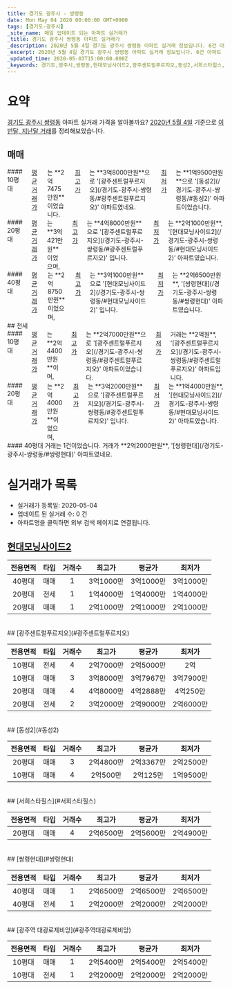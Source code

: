 ```yaml
---
title: 경기도 광주시 - 쌍령동
date: Mon May 04 2020 00:00:00 GMT+0900
tags: [경기도-광주시]
_site_name: 매일 업데이트 되는 아파트 실거래가
_title: 경기도 광주시 쌍령동 아파트 실거래가
_description: 2020년 5월 4일 경기도 광주시 쌍령동 아파트 실거래 정보입니다. 6건 아파트 정보가 있습니다.
_excerpt: 2020년 5월 4일 경기도 광주시 쌍령동 아파트 실거래 정보입니다. 6건 아파트 정보가 있습니다.
_updated_time: 2020-05-03T15:00:00.000Z
_keywords: 경기도,광주시,쌍령동,현대모닝사이드2,광주센트럴푸르지오,동성2,서희스타힐스,쌍령현대,광주역 대광로제비앙
---
```





# 요약
<ins>경기도 광주시 쌍령동</ins> 아파트 실거래 가격을 알아볼까요? <ins>2020년 5월 4일</ins> 기준으로 <ins>이번달, 지난달 거래</ins>를 정리해보았습니다.

## 매매
<div class="container">
<div class="six columns" markdown="1">
#### 10평대
<ins>평균 거래가</ins>는 **2억7475만원**이었습니다. <ins>최고가</ins>는 **3억8000만원**으로 '[광주센트럴푸르지오](/경기도-광주시-쌍령동/#광주센트럴푸르지오)' 아파트였네요. <ins>최저가</ins>는 **1억9500만원**으로 '[동성2](/경기도-광주시-쌍령동/#동성2)' 아파트이었습니다.
</div>
<div class="six columns" markdown="1">
#### 20평대
<ins>평균 거래가</ins>는 **3억421만원**이었으며, <ins>최고가</ins>는 **4억8000만원**으로 '[광주센트럴푸르지오](/경기도-광주시-쌍령동/#광주센트럴푸르지오)' 입니다. <ins>최저가</ins>는 **2억1000만원**, '[현대모닝사이드2](/경기도-광주시-쌍령동/#현대모닝사이드2)' 아파트였습니다.
</div>
</div>
<div class="container">
<div class="twelve columns" markdown="1">
#### 40평대
<ins>평균 거래가</ins>는 **2억8750만원**이었으며, <ins>최고가</ins>는 **3억1000만원**으로 '[현대모닝사이드2](/경기도-광주시-쌍령동/#현대모닝사이드2)' 입니다. <ins>최저가</ins>는 **2억6500만원**, '[쌍령현대](/경기도-광주시-쌍령동/#쌍령현대)' 아파트였습니다.
</div>
</div>
## 전세
<div class="container">
<div class="six columns" markdown="1">
#### 10평대
<ins>평균 거래가</ins>는 **2억4400만원**이며, <ins>최고가</ins>는 **2억7000만원**으로 '[광주센트럴푸르지오](/경기도-광주시-쌍령동/#광주센트럴푸르지오)' 아파트이었습니다. <ins>최저가</ins> 거래는 **2억원**, '[광주센트럴푸르지오](/경기도-광주시-쌍령동/#광주센트럴푸르지오)' 아파트입니다.
</div>
<div class="six columns" markdown="1">
#### 20평대
<ins>평균 거래가</ins>는 **2억4000만원**이었으며, <ins>최고가</ins>는 **3억2000만원**으로 '[광주센트럴푸르지오](/경기도-광주시-쌍령동/#광주센트럴푸르지오)' 입니다. <ins>최저가</ins>는 **1억4000만원**, '[현대모닝사이드2](/경기도-광주시-쌍령동/#현대모닝사이드2)' 아파트였습니다.
</div>
</div>
<div class="container">
<div class="twelve columns" markdown="1">
#### 40평대
거래는 1건이었습니다. 거래가 **2억2000만원**, '[쌍령현대](/경기도-광주시-쌍령동/#쌍령현대)' 아파트였네요.
</div>
</div>



# 실거래가 목록
- 실거래가 등록일: 2020-05-04
- 업데이트 된 실거래 수: 0 건
- 아파트명을 클릭하면 외부 검색 페이지로 연결됩니다.

## [현대모닝사이드2](#현대모닝사이드2)

|전용면적|타입|거래수|최고가|평균가|최저가|
|:---:|:---:|:---:|:---:|:---:|:---:|
|40평대|<span class="deal-type-1">매매</span>|1|3억1000만|3억1000만|3억1000만|
|20평대|<span class="deal-type-2">전세</span>|1|1억4000만|1억4000만|1억4000만|
|20평대|<span class="deal-type-1">매매</span>|1|2억1000만|2억1000만|2억1000만|

<br/>
## [광주센트럴푸르지오](#광주센트럴푸르지오)

|전용면적|타입|거래수|최고가|평균가|최저가|
|:---:|:---:|:---:|:---:|:---:|:---:|
|10평대|<span class="deal-type-2">전세</span>|4|2억7000만|2억5000만|2억|
|10평대|<span class="deal-type-1">매매</span>|3|3억8000만|3억7967만|3억7900만|
|20평대|<span class="deal-type-1">매매</span>|4|4억8000만|4억2888만|4억250만|
|20평대|<span class="deal-type-2">전세</span>|2|3억2000만|2억9000만|2억6000만|

<br/>
## [동성2](#동성2)

|전용면적|타입|거래수|최고가|평균가|최저가|
|:---:|:---:|:---:|:---:|:---:|:---:|
|20평대|<span class="deal-type-1">매매</span>|3|2억4800만|2억3367만|2억2500만|
|10평대|<span class="deal-type-1">매매</span>|4|2억500만|2억125만|1억9500만|

<br/>
## [서희스타힐스](#서희스타힐스)

|전용면적|타입|거래수|최고가|평균가|최저가|
|:---:|:---:|:---:|:---:|:---:|:---:|
|20평대|<span class="deal-type-1">매매</span>|4|2억6500만|2억5600만|2억4900만|

<br/>
## [쌍령현대](#쌍령현대)

|전용면적|타입|거래수|최고가|평균가|최저가|
|:---:|:---:|:---:|:---:|:---:|:---:|
|40평대|<span class="deal-type-1">매매</span>|1|2억6500만|2억6500만|2억6500만|
|40평대|<span class="deal-type-2">전세</span>|1|2억2000만|2억2000만|2억2000만|

<br/>
## [광주역 대광로제비앙](#광주역대광로제비앙)

|전용면적|타입|거래수|최고가|평균가|최저가|
|:---:|:---:|:---:|:---:|:---:|:---:|
|10평대|<span class="deal-type-1">매매</span>|1|2억5400만|2억5400만|2억5400만|
|10평대|<span class="deal-type-2">전세</span>|1|2억2000만|2억2000만|2억2000만|

<br/>



